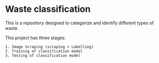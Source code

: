 
# Waste classification
This is a repository designed to categorize and identify different types of waste.

This project has three stages: 

    1. Image Scraping (scraping + Labelling)
    2. Training of classification model
    3. Testing of classification model

